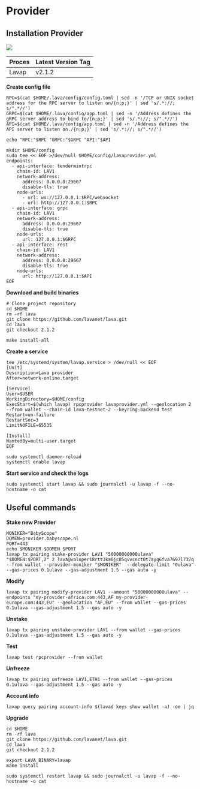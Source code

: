 # Provider

## Installation Provider

![](https://services.kjnodes.com/assets/images/logos/lava.png)

| Proces | Latest Version Tag |
| ------ | ------------------ |
| Lavap  | v2.1.2             |

**Create config file**

```
RPC=$(cat $HOME/.lava/config/config.toml | sed -n '/TCP or UNIX socket address for the RPC server to listen on/{n;p;}' | sed 's/.*://; s/".*//')
GRPC=$(cat $HOME/.lava/config/app.toml | sed -n '/Address defines the gRPC server address to bind to/{n;p;}' | sed 's/.*://; s/".*//')
API=$(cat $HOME/.lava/config/app.toml | sed -n '/Address defines the API server to listen on./{n;p;}' | sed 's/.*://; s/".*//')

echo "RPC:"$RPC "GRPC:"$GRPC "API:"$API

mkdir $HOME/config
sudo tee << EOF >/dev/null $HOME/config/lavaprovider.yml
endpoints:
  - api-interface: tendermintrpc
    chain-id: LAV1
    network-address:
      address: 0.0.0.0:29667
      disable-tls: true
    node-urls:
      - url: ws://127.0.0.1:$RPC/websocket
      - url: http://127.0.0.1:$RPC
  - api-interface: grpc
    chain-id: LAV1
    network-address:
      address: 0.0.0.0:29667
      disable-tls: true
    node-urls:
      url: 127.0.0.1:$GRPC
  - api-interface: rest
    chain-id: LAV1
    network-address:
      address: 0.0.0.0:29667
      disable-tls: true
    node-urls:
      url: http://127.0.0.1:$API
EOF
```

**Download and build binaries**

```
# Clone project repository
cd $HOME
rm -rf lava
git clone https://github.com/lavanet/lava.git
cd lava
git checkout 2.1.2

make install-all
```

**Create a service**

```
tee /etc/systemd/system/lavap.service > /dev/null << EOF
[Unit]
Description=Lava provider
After=network-online.target

[Service]
User=$USER
WorkingDirectory=$HOME/config
ExecStart=$(which lavap) rpcprovider lavaprovider.yml --geolocation 2 --from wallet --chain-id lava-testnet-2 --keyring-backend test
Restart=on-failure
RestartSec=3
LimitNOFILE=65535

[Install]
WantedBy=multi-user.target
EOF

sudo systemctl daemon-reload
systemctl enable lavap
```

**Start service and check the logs**

```
sudo systemctl start lavap && sudo journalctl -u lavap -f --no-hostname -o cat
```

## Useful commands

**Stake new Provider**

```
MONIKER="BabyScope"
DOMEN=provider.babyscope.nl
PORT=443
echo $MONIKER $DOMEN $PORT
lavap tx pairing stake-provider LAV1 "50000000000ulava" "$DOMEN:$PORT,2" 2 lava@valoper18rtt3ka0jc85qvvcnct0t7ayq6fva7697l737q --from wallet --provider-moniker "$MONIKER"  --delegate-limit "0ulava" --gas-prices 0.1ulava --gas-adjustment 1.5 --gas auto -y
```

**Modify**

```
lavap tx pairing modify-provider LAV1 --amount "50000000000ulava" --endpoints "my-provider-africa.com:443,AF my-provider-europe.com:443,EU" --geolocation "AF,EU" --from wallet --gas-prices 0.1ulava --gas-adjustment 1.5 --gas auto -y
```

**Unstake**

```
lavap tx pairing unstake-provider LAV1 --from wallet --gas-prices 0.1ulava --gas-adjustment 1.5 --gas auto -y
```

**Test**

```
lavap test rpcprovider --from wallet
```

**Unfreeze**

```
lavap tx pairing unfreeze LAV1,ETH1 --from wallet --gas-prices 0.1ulava --gas-adjustment 1.5 --gas auto -y
```

**Account info**

```
lavap query pairing account-info $(lavad keys show wallet -a) -oe | jq
```

**Upgrade**

```
cd $HOME
rm -rf lava
git clone https://github.com/lavanet/lava.git
cd lava
git checkout 2.1.2

export LAVA_BINARY=lavap
make install

sudo systemctl restart lavap && sudo journalctl -u lavap -f --no-hostname -o cat
```
